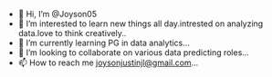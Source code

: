 - 👋 Hi, I’m @Joyson05
- 👀 I’m interested to learn new things all day.intrested on analyzing data.love to think creatively..
- 🌱 I’m currently learning PG in data analytics...
- 💞️ I’m looking to collaborate on various data predicting roles...
- 📫 How to reach me joysonjustinjl@gmail.com...

<!---
Joyson05/Joyson05 is a ✨ special ✨ repository because its `README.md` (this file) appears on your GitHub profile.
You can click the Preview link to take a look at your changes.
--->
